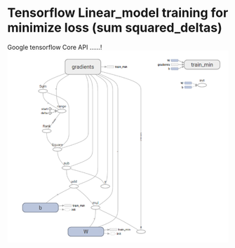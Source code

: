 # Tensorflow Linear_model training for minimize loss (sum squared_deltas)

Google tensorflow Core API ......!
![alt](getting_started_final.png)
